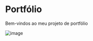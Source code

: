 # Portfólio
Bem-vindos ao meu projeto de portfólio

![image]([https://user-images.githubusercontent.com/77756047/211304452-220fedf0-f91b-490f-8a65-a60ce860bc5c.png](https://raw.githubusercontent.com/PedroPaje/portfolio-alura/main/assets/portfolio.png)https://raw.githubusercontent.com/PedroPaje/portfolio-alura/main/assets/portfolio.png)
